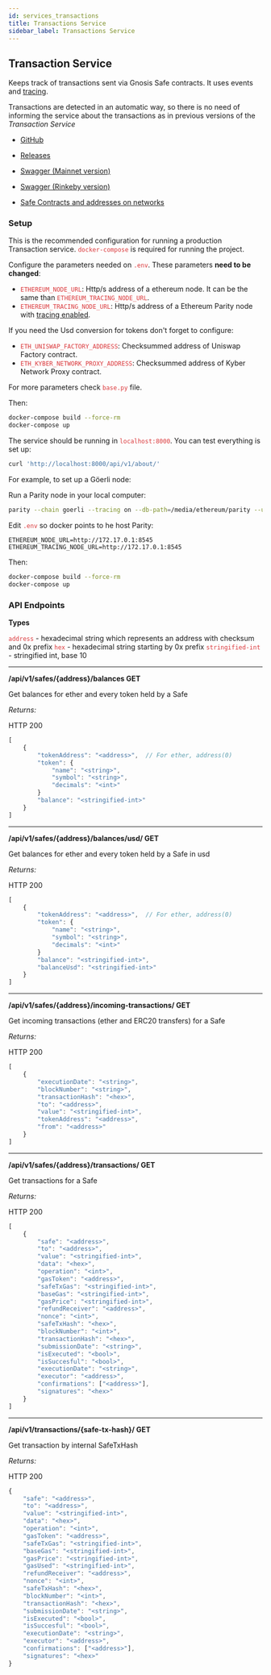 ```yaml
---
id: services_transactions
title: Transactions Service
sidebar_label: Transactions Service
---
```


## Transaction Service
Keeps track of transactions sent via Gnosis Safe contracts. It uses events and [tracing](https://wiki.parity.io/JSONRPC-trace-module).

Transactions are detected in an automatic way, so there is no need of informing the service about the transactions as in
previous versions of the *Transaction Service*

- [GitHub](https://github.com/gnosis/safe-transaction-service)

- [Releases](https://github.com/gnosis/safe-transaction-service/releases)

- [Swagger (Mainnet version)](https://safe-transaction.gnosis.io/)

- [Swagger (Rinkeby version)](https://safe-transaction.rinkeby.gnosis.io/)

- [Safe Contracts and addresses on networks](https://github.com/gnosis/safe-contracts/releases)

### Setup
This is the recommended configuration for running a production Transaction service. <span style="color:#DB3A3D">`docker-compose`</span> is required
for running the project.

Configure the parameters needed on <span style="color:#DB3A3D">`.env`</span>. These parameters **need to be changed**:
- <span style="color:#DB3A3D">`ETHEREUM_NODE_URL`</span>: Http/s address of a ethereum node. It can be the same than <span style="color:#DB3A3D">`ETHEREUM_TRACING_NODE_URL`</span>.
- <span style="color:#DB3A3D">`ETHEREUM_TRACING_NODE_URL`</span>: Http/s address of a Ethereum Parity node with
[tracing enabled](https://wiki.parity.io/JSONRPC-trace-module).

If you need the Usd conversion for tokens don't forget to configure:
- <span style="color:#DB3A3D">`ETH_UNISWAP_FACTORY_ADDRESS`</span>: Checksummed address of Uniswap Factory contract.
- <span style="color:#DB3A3D">`ETH_KYBER_NETWORK_PROXY_ADDRESS`</span>: Checksummed address of Kyber Network Proxy contract.

For more parameters check <span style="color:#DB3A3D">`base.py`</span> file.

Then:
```bash
docker-compose build --force-rm
docker-compose up
```

The service should be running in <span style="color:#DB3A3D">`localhost:8000`</span>. You can test everything is set up:

```bash
curl 'http://localhost:8000/api/v1/about/'
```

For example, to set up a Göerli node:

Run a Parity node in your local computer:
```bash
parity --chain goerli --tracing on --db-path=/media/ethereum/parity --unsafe-expose
```

Edit <span style="color:#DB3A3D">`.env`</span> so docker points to he host Parity:
```
ETHEREUM_NODE_URL=http://172.17.0.1:8545
ETHEREUM_TRACING_NODE_URL=http://172.17.0.1:8545
```

Then:
```bash
docker-compose build --force-rm
docker-compose up
```

### API Endpoints


**Types**

<span style="color:#DB3A3D">`address`</span> - hexadecimal string which represents an address with checksum and 0x prefix <span style="color:#DB3A3D">`hex` </span>- hexadecimal string starting by 0x prefix <span style="color:#DB3A3D">`stringified-int`</span> - stringified int, base 10

---
**/api/v1/safes/{address}/balances GET**


Get balances for ether and every token held by a Safe

*Returns:* 

 HTTP 200
```js
[
    {
        "tokenAddress": "<address>",  // For ether, address(0)
        "token": {
            "name": "<string>",
            "symbol": "<string>",
            "decimals": "<int>"
        }
        "balance": "<stringified-int>"
    }
]
```
---

**/api/v1/safes/{address}/balances/usd/ GET**

Get balances for ether and every token held by a Safe in usd

 *Returns:* 


 HTTP 200

```js
[
    {
        "tokenAddress": "<address>",  // For ether, address(0)
        "token": {
            "name": "<string>",
            "symbol": "<string>",
            "decimals": "<int>"
        }
        "balance": "<stringified-int>",
        "balanceUsd": "<stringified-int>"
    }
]
```

---
**/api/v1/safes/{address}/incoming-transactions/ GET**

Get incoming transactions (ether and ERC20 transfers) for a Safe

*Returns:* 

HTTP 200

```js
[
    {
        "executionDate": "<string>",
        "blockNumber": "<string>",
        "transactionHash": "<hex>",
        "to": "<address>",
        "value": "<stringified-int>",
        "tokenAddress": "<address>",
        "from": "<address>"
    }
]
```

---
**/api/v1/safes/{address}/transactions/ GET**

Get transactions for a Safe

*Returns:* 

HTTP 200

```js
[
    {
        "safe": "<address>",
        "to": "<address>",
        "value": "<stringified-int>",
        "data": "<hex>",
        "operation": "<int>",
        "gasToken": "<address>",
        "safeTxGas": "<stringified-int>",
        "baseGas": "<stringified-int>",
        "gasPrice": "<stringified-int>",
        "refundReceiver": "<address>",
        "nonce": "<int>",
        "safeTxHash": "<hex>",
        "blockNumber": "<int>",
        "transactionHash": "<hex>",
        "submissionDate": "<string>",
        "isExecuted": "<bool>",
        "isSuccesful": "<bool>",
        "executionDate": "<string>",
        "executor": "<address>",
        "confirmations": ["<address>"],
        "signatures": "<hex>"
    }
]
```

---
**/api/v1/transactions/{safe-tx-hash}/ GET**

Get transaction by internal SafeTxHash

*Returns:* 

HTTP 200

```js
{
    "safe": "<address>",
    "to": "<address>",
    "value": "<stringified-int>",
    "data": "<hex>",
    "operation": "<int>",
    "gasToken": "<address>",
    "safeTxGas": "<stringified-int>",
    "baseGas": "<stringified-int>",
    "gasPrice": "<stringified-int>",
    "gasUsed": "<stringified-int>",
    "refundReceiver": "<address>",
    "nonce": "<int>",
    "safeTxHash": "<hex>",
    "blockNumber": "<int>",
    "transactionHash": "<hex>",
    "submissionDate": "<string>",
    "isExecuted": "<bool>",
    "isSuccesful": "<bool>",
    "executionDate": "<string>",
    "executor": "<address>",
    "confirmations": ["<address>"],
    "signatures": "<hex>"
}
```
